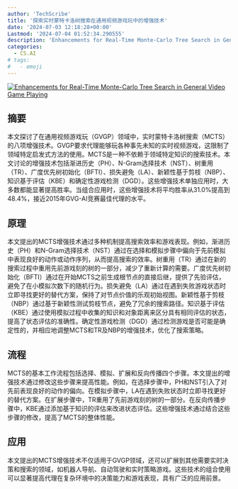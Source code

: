 ```yaml
---
author: 'TechScribe'
title: '探索实时蒙特卡洛树搜索在通用视频游戏玩中的增强技术'
date: '2024-07-03 12:18:28+00:00'
Lastmod: '2024-07-04 01:52:34.290555'
description: 'Enhancements for Real-Time Monte-Carlo Tree Search in General Video Game Playing'
categories:
  - CS.AI
# tags:
#   - emoji
---
```


[![Enhancements for Real-Time Monte-Carlo Tree Search in General Video Game Playing](https://arxiv-research-1301205113.cos.ap-guangzhou.myqcloud.com/images/2407.03049v1.pdf_0.jpg)](https://arxiv.org/abs/2407.03049v1)

## 摘要

本文探讨了在通用视频游戏玩（GVGP）领域中，实时蒙特卡洛树搜索（MCTS）的八项增强技术。GVGP要求代理能够玩各种事先未知的实时视频游戏，这限制了领域特定启发式方法的使用。MCTS是一种不依赖于领域特定知识的搜索技术。本文讨论的增强技术包括渐进历史（PH）、N-Gram选择技术（NST）、树重用（TR）、广度优先树初始化（BFTI）、损失避免（LA）、新颖性基于剪枝（NBP）、知识基于评估（KBE）和确定性游戏检测（DGD）。这些增强技术单独应用时，大多数都能显著提高胜率。当组合应用时，这些增强技术将平均胜率从31.0%提高到48.4%，接近2015年GVG-AI竞赛最佳代理的水平。<!--more-->

## 原理

本文提出的MCTS增强技术通过多种机制提高搜索效率和游戏表现。例如，渐进历史（PH）和N-Gram选择技术（NST）通过在选择和模拟步骤中偏向于先前模拟中表现良好的动作或动作序列，从而提高搜索的效率。树重用（TR）通过在新的搜索过程中重用先前游戏刻的树的一部分，减少了重新计算的需要。广度优先树初始化（BFTI）通过在开始MCTS之前生成根节点的直接后继，提供了先验评估，避免了在小模拟次数下的随机行为。损失避免（LA）通过在遇到失败游戏状态时立即寻找更好的替代方案，保持了对节点价值的乐观初始视图。新颖性基于剪枝（NBP）通过基于新颖性测试剪枝节点，避免了冗余的搜索路径。知识基于评估（KBE）通过使用模拟过程中收集的知识和对象距离来区分具有相同评估的状态，提高了状态评估的准确性。确定性游戏检测（DGD）通过检测游戏是否可能是确定性的，并相应地调整MCTS和TR及NBP的增强技术，优化了搜索策略。

## 流程

MCTS的基本工作流程包括选择、模拟、扩展和反向传播四个步骤。本文提出的增强技术通过修改这些步骤来提高性能。例如，在选择步骤中，PH和NST引入了对先前表现良好的动作的偏向。在模拟步骤中，LA在遇到失败状态时立即寻找更好的替代方案。在扩展步骤中，TR重用了先前游戏刻的树的一部分。在反向传播步骤中，KBE通过添加基于知识的评估来改进状态评估。这些增强技术通过结合这些步骤的修改，提高了MCTS的整体性能。

## 应用

本文提出的MCTS增强技术不仅适用于GVGP领域，还可以扩展到其他需要实时决策和搜索的领域，如机器人导航、自动驾驶和实时策略游戏。这些技术的组合使用可以显著提高代理在复杂环境中的决策能力和游戏表现，具有广泛的应用前景。